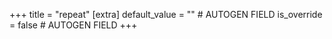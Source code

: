 +++
title = "repeat"
[extra]
default_value = "" # AUTOGEN FIELD
is_override = false # AUTOGEN FIELD
+++